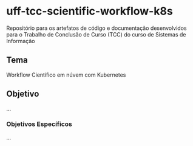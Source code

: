 # uff-tcc-scientific-workflow-k8s

Repositório para os artefatos de código e documentação desenvolvidos para o Trabalho de Conclusão de Curso (TCC) do curso de Sistemas de Informação


## Tema
Workflow Científico em núvem com Kubernetes

## Objetivo
...

### Objetivos Específicos
...
